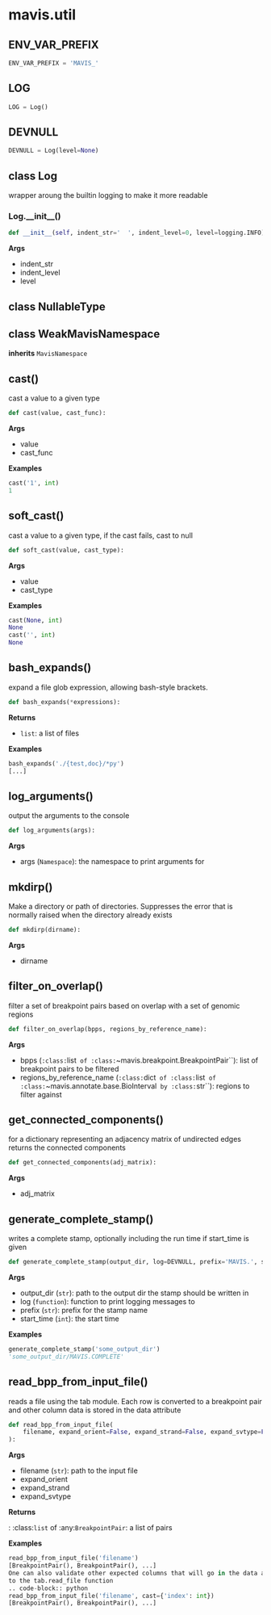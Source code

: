 # mavis.util

## ENV_VAR_PREFIX

```python
ENV_VAR_PREFIX = 'MAVIS_'
```

## LOG

```python
LOG = Log()
```

## DEVNULL

```python
DEVNULL = Log(level=None)
```

## class Log

wrapper aroung the builtin logging to make it more readable

### Log.\_\_init\_\_()

```python
def __init__(self, indent_str='  ', indent_level=0, level=logging.INFO):
```

**Args**

- indent_str
- indent_level
- level







## class NullableType




## class WeakMavisNamespace

**inherits** `MavisNamespace`




## cast()

cast a value to a given type

```python
def cast(value, cast_func):
```

**Args**

- value
- cast_func

**Examples**

```python
cast('1', int)
1
```


## soft\_cast()

cast a value to a given type, if the cast fails, cast to null

```python
def soft_cast(value, cast_type):
```

**Args**

- value
- cast_type

**Examples**

```python
cast(None, int)
None
cast('', int)
None
```



## bash\_expands()

expand a file glob expression, allowing bash-style brackets.

```python
def bash_expands(*expressions):
```

**Returns**

- `list`: a list of files

**Examples**

```python
bash_expands('./{test,doc}/*py')
[...]
```


## log\_arguments()

output the arguments to the console

```python
def log_arguments(args):
```

**Args**

- args (`Namespace`): the namespace to print arguments for

## mkdirp()

Make a directory or path of directories. Suppresses the error that is normally raised when the directory already exists

```python
def mkdirp(dirname):
```

**Args**

- dirname

## filter\_on\_overlap()

filter a set of breakpoint pairs based on overlap with a set of genomic regions

```python
def filter_on_overlap(bpps, regions_by_reference_name):
```

**Args**

- bpps (`:class:`list` of :class:`~mavis.breakpoint.BreakpointPair``): list of breakpoint pairs to be filtered
- regions_by_reference_name (`:class:`dict` of :class:`list` of :class:`~mavis.annotate.base.BioInterval` by :class:`str``): regions to filter against




## get\_connected\_components()

for a dictionary representing an adjacency matrix of undirected edges returns the connected components

```python
def get_connected_components(adj_matrix):
```

**Args**

- adj_matrix

## generate\_complete\_stamp()

writes a complete stamp, optionally including the run time if start_time is given

```python
def generate_complete_stamp(output_dir, log=DEVNULL, prefix='MAVIS.', start_time=None):
```

**Args**

- output_dir (`str`): path to the output dir the stamp should be written in
- log (`function`): function to print logging messages to
- prefix (`str`): prefix for the stamp name
- start_time (`int`): the start time

**Examples**

```python
generate_complete_stamp('some_output_dir')
'some_output_dir/MAVIS.COMPLETE'
```




## read\_bpp\_from\_input\_file()

reads a file using the tab module. Each row is converted to a breakpoint pair and
other column data is stored in the data attribute

```python
def read_bpp_from_input_file(
    filename, expand_orient=False, expand_strand=False, expand_svtype=False, **kwargs
):
```

**Args**

- filename (`str`): path to the input file
- expand_orient
- expand_strand
- expand_svtype

**Returns**

: :class:`list` of :any:`BreakpointPair`: a list of pairs

**Examples**

```python
read_bpp_from_input_file('filename')
[BreakpointPair(), BreakpointPair(), ...]
One can also validate other expected columns that will go in the data attribute using the usual arguments
to the tab.read_file function
.. code-block:: python
read_bpp_from_input_file('filename', cast={'index': int})
[BreakpointPair(), BreakpointPair(), ...]
```
